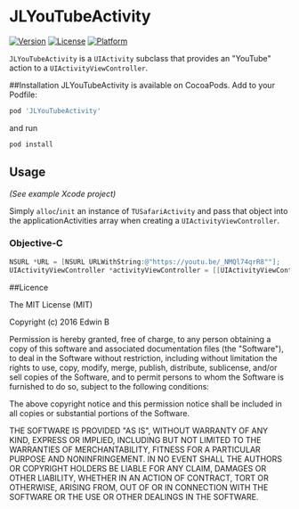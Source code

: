 # JLYouTubeActivity

[![Version](https://img.shields.io/cocoapods/v/TUSafariActivity.svg?style=flat)](http://cocoadocs.org/docsets/TUSafariActivity)
[![License](https://img.shields.io/cocoapods/l/TUSafariActivity.svg?style=flat)](http://cocoadocs.org/docsets/TUSafariActivity)
[![Platform](https://img.shields.io/cocoapods/p/TUSafariActivity.svg?style=flat)](http://cocoadocs.org/docsets/TUSafariActivity)

`JLYouTubeActivity` is a `UIActivity` subclass that provides an "YouTube" action to a `UIActivityViewController`.

##Installation
JLYouTubeActivity is available on CocoaPods. Add to your Podfile:
```bash
pod 'JLYouTubeActivity'
```
and run 
```bash
pod install
```

## Usage

*(See example Xcode project)*

Simply `alloc`/`init` an instance of `TUSafariActivity` and pass that object into the applicationActivities array when creating a `UIActivityViewController`.

### Objective-C

```objectivec
NSURL *URL = [NSURL URLWithString:@"https://youtu.be/_NMQl74qrR8""];
UIActivityViewController *activityViewController = [[UIActivityViewController alloc] initWithActivityItems:@[URL] applicationActivities::@[[JLYoutubeActivity new]]];
```

##Licence 

The MIT License (MIT)

Copyright (c) 2016 Edwin B

Permission is hereby granted, free of charge, to any person obtaining a copy
of this software and associated documentation files (the "Software"), to deal
in the Software without restriction, including without limitation the rights
to use, copy, modify, merge, publish, distribute, sublicense, and/or sell
copies of the Software, and to permit persons to whom the Software is
furnished to do so, subject to the following conditions:

The above copyright notice and this permission notice shall be included in all
copies or substantial portions of the Software.

THE SOFTWARE IS PROVIDED "AS IS", WITHOUT WARRANTY OF ANY KIND, EXPRESS OR
IMPLIED, INCLUDING BUT NOT LIMITED TO THE WARRANTIES OF MERCHANTABILITY,
FITNESS FOR A PARTICULAR PURPOSE AND NONINFRINGEMENT. IN NO EVENT SHALL THE
AUTHORS OR COPYRIGHT HOLDERS BE LIABLE FOR ANY CLAIM, DAMAGES OR OTHER
LIABILITY, WHETHER IN AN ACTION OF CONTRACT, TORT OR OTHERWISE, ARISING FROM,
OUT OF OR IN CONNECTION WITH THE SOFTWARE OR THE USE OR OTHER DEALINGS IN THE
SOFTWARE.
